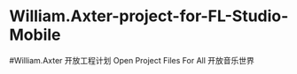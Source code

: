 # William.Axter-project-for-FL-Studio-Mobile
#William.Axter 开放工程计划
Open Project Files For All 
开放音乐世界
